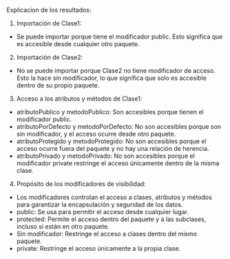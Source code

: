 Explicacion de los resultados:

1. Importación de Clase1:

- Se puede importar porque tiene el modificador public. Esto significa que es accesible desde cualquier otro paquete.

2. Importación de Clase2:

- No se puede importar porque Clase2 no tiene modificador de acceso. Esto la hace sin modificador, lo que significa que solo es accesible dentro de su propio paquete.

3. Acceso a los atributos y métodos de Clase1:

- atributoPublico y metodoPublico: Son accesibles porque tienen el modificador public.
- atributoPorDefecto y metodoPorDefecto: No son accesibles porque son sin modificador, y el acceso ocurre desde otro paquete.
- atributoProtegido y metodoProtegido: No son accesibles porque el acceso ocurre fuera del paquete y no hay una relación de herencia.
- atributoPrivado y metodoPrivado: No son accesibles porque el modificador private restringe el acceso únicamente dentro de la misma clase.

4. Propósito de los modificadores de visibilidad:

- Los modificadores controlan el acceso a clases, atributos y métodos para garantizar la encapsulación y seguridad de los datos.
- public: Se usa para permitir el acceso desde cualquier lugar.
- protected: Permite el acceso dentro del paquete y a las subclases, incluso si están en otro paquete.
- Sin modificador: Restringe el acceso a clases dentro del mismo paquete.
- private: Restringe el acceso únicamente a la propia clase.